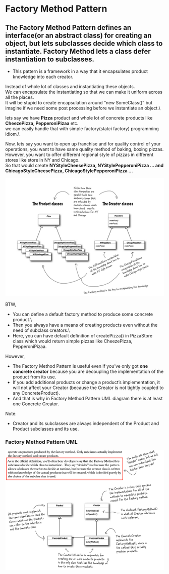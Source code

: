 # Factory Method Pattern
## The Factory Method Pattern defines an interface(or an abstract class) for creating an object, but lets subclasses decide which class to instantiate. Factory Method lets a class defer instantiation to subclasses. 

* This pattern is a framework in a way that it encapsulates product knowledge into each creator.

Instead of whole lot of classes and instantiating these objects.\
We can encapsulate the instantiating so that we can make it uniform across all the places.\
It will be stupid to create encapsulation around “new SomeClass()” but imagine if we need some post processing before we instantiate an object.\

lets say we have **Pizza** product and whole lot of concrete products like **CheezePizza, PepperoniPizaa** etc.\
we can easily handle that with simple factory(statci factory) programming idiom.\

Now, lets say you want to open up franchise and for quality control of your operations, you want to have same quality method of baking, boxing pizzas. However, you want to offer different regional style of pizzas in different stores like store in NY and Chicago.\
So that would create **NYStyleCheesePizza, NYStylePepperoniPizza ... and ChicagoStyleCheesePizza, ChicagoStylePepperoniPizza ...**

![UML Pizza Factory Method Pattern](https://github.com/xXLogicNotFoundXx/DesignPatterns/blob/main/Factory/Factory%20Method%20Pattern/img/UMLPizzaFactoryMethod.png)

BTW, 
* You can define a default factory method to produce some concrete product.\
* Then you always have a means of creating products even without the need of subclass creators.\
* Here, you can have default definition of createPizza() in PizzaStore class which would return simple pizzas like CheezePizza, PepperoniPizaa.

However, 
* The Factory Method Pattern is useful even if you’ve only got **one concrete creator** because you are decoupling the implementation of the product from its use. 
* If you add additional products or change a product’s implementation, it will not affect your Creator (because the Creator is not tightly coupled to any ConcreteProduct).
* And that is why in Factory Method Pattern UML diagram there is at least one Concrete Creator. 

Note:
* Creator and its subclasses are always independent of the Product and Product subclasses and its use.

### Factory Method Pattern UML
![UML Factory Method Pattern](https://github.com/xXLogicNotFoundXx/DesignPatterns/blob/main/Factory/Factory%20Method%20Pattern/img/UMLFactoryMethod.png)



